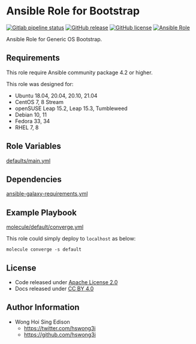 # Ansible Role for Bootstrap

[![Gitlab pipeline
status](https://img.shields.io/gitlab/pipeline/alvistack/ansible-role-bootstrap/master)](https://gitlab.com/alvistack/ansible-role-bootstrap/-/pipelines)
[![GitHub
release](https://img.shields.io/github/release/alvistack/ansible-role-bootstrap.svg)](https://github.com/alvistack/ansible-role-bootstrap/releases)
[![GitHub
license](https://img.shields.io/github/license/alvistack/ansible-role-bootstrap.svg)](https://github.com/alvistack/ansible-role-bootstrap/blob/master/LICENSE)
[![Ansible
Role](https://img.shields.io/badge/galaxy-alvistack.bootstrap-blue.svg)](https://galaxy.ansible.com/alvistack/bootstrap)

Ansible Role for Generic OS Bootstrap.

## Requirements

This role require Ansible community package 4.2 or higher.

This role was designed for:

  - Ubuntu 18.04, 20.04, 20.10, 21.04
  - CentOS 7, 8 Stream
  - openSUSE Leap 15.2, Leap 15.3, Tumbleweed
  - Debian 10, 11
  - Fedora 33, 34
  - RHEL 7, 8

## Role Variables

[defaults/main.yml](defaults/main.yml)

## Dependencies

[ansible-galaxy-requirements.yml](ansible-galaxy-requirements.yml)

## Example Playbook

[molecule/default/converge.yml](molecule/default/converge.yml)

This role could simply deploy to `localhost` as below:

    molecule converge -s default

## License

  - Code released under [Apache License 2.0](LICENSE)
  - Docs released under [CC
    BY 4.0](http://creativecommons.org/licenses/by/4.0/)

## Author Information

  - Wong Hoi Sing Edison
      - <https://twitter.com/hswong3i>
      - <https://github.com/hswong3i>
